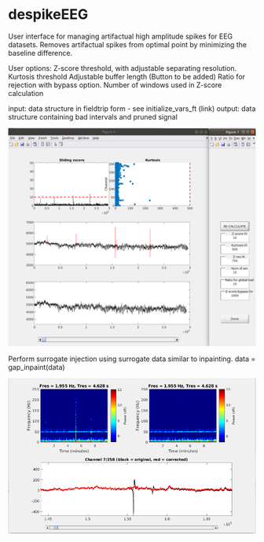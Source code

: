# despikeEEG
User interface for managing artifactual high amplitude spikes for EEG datasets.
Removes artifactual spikes from optimal point by minimizing the baseline difference.

User options:
Z-score threshold, with adjustable separating resolution.
Kurtosis threshold
Adjustable buffer length (Button to be added)
Ratio for rejection with bypass option.
Number of windows used in Z-score calculation

input: data structure in fieldtrip form - see initialize_vars_ft (link)
output: data structure containing bad intervals and pruned signal


![Computing in the GUI app image](https://raw.githubusercontent.com/tommivayrynen1/despikeEEG/master/screenshot.png)

Perform surrogate injection using surrogate data similar to inpainting.
data = gap_inpaint(data)

![Computing in the GUI app image](https://raw.githubusercontent.com/tommivayrynen1/despikeEEG/master/screenshot2.png)
